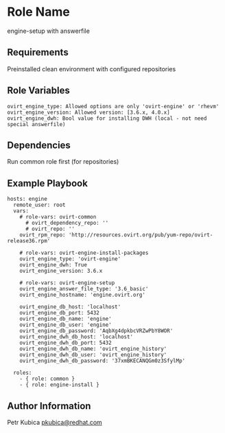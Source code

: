 Role Name
=========

engine-setup with answerfile

Requirements
------------

Preinstalled clean environment with configured repositories

Role Variables
--------------
    
    ovirt_engine_type: Allowed options are only 'ovirt-engine' or 'rhevm'
    ovirt_engine_version: Allowed version: [3.6.x, 4.0.x]
    ovirt_engine_dwh: Bool value for installing DWH (local - not need special answerfile)   
    
Dependencies
------------

Run common role first (for repositories)

Example Playbook
----------------

    hosts: engine
      remote_user: root
      vars:
        # role-vars: ovirt-common 
          # ovirt_dependency_repo: ''
          # ovirt_repo: ''
        ovirt_rpm_repo: 'http://resources.ovirt.org/pub/yum-repo/ovirt-release36.rpm'
        
        # role-vars: ovirt-engine-install-packages 
        ovirt_engine_type: 'ovirt-engine'
        ovirt_engine_dwh: True
        ovirt_engine_version: 3.6.x
        
        # role-vars: ovirt-engine-setup
        ovirt_engine_answer_file_type: '3.6_basic'
        ovirt_engine_hostname: 'engine.ovirt.org'
        
        ovirt_engine_db_host: 'localhost'
        ovirt_engine_db_port: 5432
        ovirt_engine_db_name: 'engine'
        ovirt_engine_db_user: 'engine'
        ovirt_engine_db_password: 'AqbXg4dpkbcVRZwPbY8WOR'
        ovirt_engine_dwh_db_host: 'localhost'
        ovirt_engine_dwh_db_port: 5432
        ovirt_engine_dwh_db_name: 'ovirt_engine_history'
        ovirt_engine_dwh_db_user: 'ovirt_engine_history'
        ovirt_engine_dwh_db_password: '37xmBKECANQGm0z3SfylMp'
        
      roles:
        - { role: common }
        - { role: engine-install }


Author Information
------------------

Petr Kubica
pkubica@redhat.com

